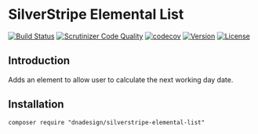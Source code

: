 # SilverStripe Elemental List

[![Build Status](http://img.shields.io/travis/dnadesign/silverstripe-elemental-list.svg?style=flat-square)](https://travis-ci.org/dnadesign//silverstripe-elemental-workingdays-calculator)
[![Scrutinizer Code Quality](https://scrutinizer-ci.com/g/dnadesign//silverstripe-elemental-workingdays-calculator/badges/quality-score.png?b=master)](https://scrutinizer-ci.com/g/dnadesign//silverstripe-elemental-workingdays-calculator/?branch=master)
[![codecov](https://codecov.io/gh/dnadesign//silverstripe-elemental-workingdays-calculator/branch/master/graph/badge.svg)](https://codecov.io/gh/dnadesign//silverstripe-elemental-workingdays-calculator)
[![Version](http://img.shields.io/packagist/v/dnadesign//silverstripe-elemental-workingdays-calculator.svg?style=flat-square)](https://packagist.org/packages/dnadesign//silverstripe-elemental-workingdays-calculator)
[![License](http://img.shields.io/packagist/l/dnadesign//silverstripe-elemental-workingdays-calculator.svg?style=flat-square)](LICENSE.md)

## Introduction

Adds an element to allow user to calculate the next working day date.

## Installation

```
composer require "dnadesign/silverstripe-elemental-list"
```


